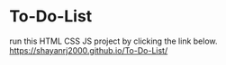# To-Do-List
run this HTML CSS JS project by clicking the link below.
https://shayanrj2000.github.io/To-Do-List/
